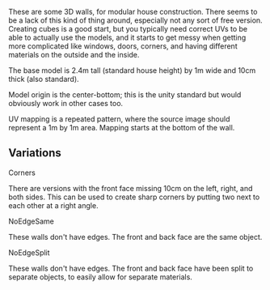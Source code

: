 These are some 3D walls, for modular house construction. There seems to be a lack of this kind
of thing around, especially not any sort of free version. Creating cubes is a good start, but
you typically need correct UVs to be able to actually use the models, and it starts to get messy
when getting more complicated like windows, doors, corners, and having different materials on the
outside and the inside.

The base model is 2.4m tall (standard house height) by 1m wide and 10cm thick (also standard).

Model origin is the center-bottom; this is the unity standard but would obviously work in other
cases too.

UV mapping is a repeated pattern, where the source image should represent a 1m by 1m area. Mapping
starts at the bottom of the wall.


Variations
----------

Corners

There are versions with the front face missing 10cm on the left, right, and both sides.
This can be used to create sharp corners by putting two next to each other at a right angle.


NoEdgeSame

These walls don't have edges.
The front and back face are the same object.


NoEdgeSplit

These walls don't have edges.
The front and back face have been split to separate objects, to easily allow for separate materials.


